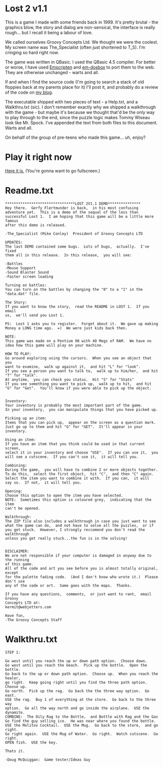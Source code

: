 # Lost 2 v1.1

This is a game I made with some friends back in 1999. It's pretty brutal - the graphics blow, the story and dialog are non-sensical, the interface is really rough... but I recall it being a labour of love.

We called ourselves Groovy Concepts Ltd. We thought we were the coolest. My screen name was The_Specialist (often just shortened to T_S). I'm cringing so hard right now.

The game was written in QBasic. I used the QBasic 4.5 compiler. For better or worse, I have used [Emscripten](http://emscripten.org/) and [em-dosbox](https://github.com/dreamlayers/em-dosbox/) to port them to the web. They are otherwise unchanged - warts and all.

If and when I find the source code (I'm going to search a stack of old floppies back at my parents place for it) I'll post it, and probably do a review of the code on [my blog](http://www.mikeconley.ca).

The executable shipped with two pieces of text - a Help.txt, and a Walkthru.txt (sic). I don't remember exactly why we shipped a walkthrough with the game - but maybe it's because we thought that'd be the only way to play through to the end, since the puzzle logic makes Tommy Wiseau look like Mr. Spock. I've appended the text from both files to this document. Warts and all.

On behalf of the group of pre-teens who made this game... uh, enjoy?

# Play it right now

[Here it is.](https://mikeconley.github.io/lost2/) (You're gonna want to go fullscreen.)

# Readme.txt

    ********************************LOST 2V1.1 DEMO***************
    Hey there.  Gerfy Flertmunder is back,  in his most confusing 
    adventure yet.  This is a demo of the sequal of the less than 
    successful Lost 1.  I am hoping that this game will be a little more famous
    after this demo is released.
    
    -The_Specialist (Mike Conley)  President of Groovy Concepts LTD
    
    UPDATES:
    The last DEMO contained some bugs.  Lots of bugs,  actually.  I've fixed
    them all in this release.  In this release,  you will see:
    
    -Battles
    -Mouse Support
    -Sound Blaster Sound
    -Faster screen loading
    
    Turning on battles:
    You can turn on the battles by changing the "0" to a "1" in the
    "data.dat" file.  
    
    The Story:
    If you want to know the story,  read the README in LOST 1.  If you email
    us,  we'll send you Lost 1.
    
    PS:  Lost 1 asks you to register.  Forget about it.  We gave up making
    Money a LONG time ago.  =)  We were just kids back then.
    
    NOTE:
    This game was made on a Pentium 90 with 40 Megs of RAM.  We have no
    idea how this game will play on your machine.
    
    HOW TO PLAY:
    Go around exploring using the cursors.  When you see an object that you
    want to examine,  walk up against it,  and hit "L" for "look".
    If you see a person you want to talk to,  walk up to him/her,  and hit
    "T" for "talk".
    At anytime,  you can check you status.  Hit "S" for "Stats"
    If you see something you want to pick up,  walk up to hit,  and hit
    "G" for "Get".  You'll know if you were able to pick up the object.
    
    
    Inventory:
    Your inventory is probably the most important part of the game.
    In your inventory,  you can manipulate things that you have picked up.
    
    Picking up an item:
    Items that you can pick up,  appear on the screen as a question mark.
    Just go up to them and hit "G" for "GET".  It'll appear in your inventory.
    
    Using an item:
    If you have an item that you think could be used in that current screen,
    select it in your inventory and choose "USE".  If you can use it,  you
    will see a cutscene.  If you can't use it,  it will tell you.
    
    Combining:
    During the game,  you will have to combine 2 or more objects together.
    To do this,  select the first object,  hit "C",  and then "C" again.
    Select the item you want to combine it with.  If you can,  it will
    say so.  If not,  it will tell you.
    
    Opening:
    Choose this option to open the item you have selected.
    NOTE:  Sometimes this option is coloured grey,  indicating that the item
    can't be opened.
    
    Walkthrough:
    The ZIP file also includes a walkthrough in case you just want to see
    what the game can do,  and not have to solve all the puzzles,  or if
    you get stuck.  However, I strongly reccomend you don't read the walkthrough
    unless you get really stuck...the fun is in the solving!
    
    
    DISCLAIMER:
    We are not responsible if your computer is damaged in anyway due to the running
    of this game.
    All of the code and art you see before you is almost totally original,  except
    for the palette fading code.  (And I don't know who wrote it.)  Please don't use
    any of the code or art.  Same goes with the maps.  Thanks.
    
    If you have any questions,  comments,  or just want to rant,  email Groovy
    Concepts LTD at:
    kermit@webjetters.com
    
    Have fun,
    -The Groovy Concepts Staff

# Walkthru.txt

    STEP 1:
    
    Go west until you reach the up or down path option.  Choose down.
    Go west until you reach the beach.  Pick up the bottle.  Open the bottle.
    Go back to the up or down path option.  Choose up.  When you reach the healer,
    go right.  Keep going right until you find the three path option.  Choose up.
    Go north.  Pick up the rag.  Go back the the three way option.  Go east.
    USE the rag.  Buy 1 of everything at the store.  Go back to the three way
    option.  Go all the way north and go inside the airplane.  USE the dynamite.
    COMBINE:  The Oily Rag to the Bottle,  and Bottle with Rag and the Gas
    Go find the guy selling ice.  He was near where you found the bottle.
    USE the Molitov Cocktail.  USE the Mug.  Go back to the store,  and go right.
    Go right again.  USE the Mug of Water.  Go right.  Watch cutscene.  Go right.
    OPEN fish.  USE the key.
    
    Thats it.
    
    -Doug McQuiggan:  Game tester/Ideas Guy

